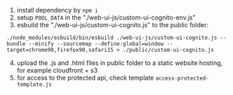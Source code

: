 1. install dependency by `npm i`
2. setup `POOL_DATA` in the "./web-ui-js/custom-ui-cognito-env.js"
3. esbuild the "./web-ui-js/custom-ui-cognito.js" to the public folder:
```
./node_modules/esbuild/bin/esbuild ./web-ui-js/custom-ui-cognito.js --bundle --minify --sourcemap --define:global=window --target=chrome90,firefox90,safari15 > ./public/custom-ui-cognito.js
```
4. upload the .js and .html files in public folder to a static website hosting, for example cloudfront + s3
5. for access to the protected api, check template `access-protected-template.js`
